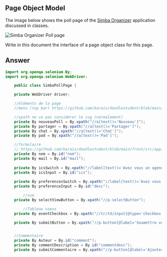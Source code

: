 ## Page Object Model

The image below shows the poll page of the [Simba Organizer](https://github.com/barais/doodlestudent/) application discussed in classes.

![Simba Organizer Poll page](simba-poll-page.png)

Write in this document the interface of a page object class for this page.

## Answer


```Java
import org.openqa.selenium.By;
import org.openqa.selenium.WebDriver;

    public class SimbaPollPage {

    private WebDriver driver;

    //éléments de la page
    //menu (top bar) https://github.com/barais/doodlestudent/blob/main/front/src/app/top-bar/top-bar.component.html

    //xpath ne va pas considerer le svg (normalement)
    private By nouveauPoll = By.xpath("//a[text()='Nouveau']");
    private By partager = By.xpath("//a[text()='Partager']");
    private By chat = By.xpath("//a[text()='Chat']");
    private By pad = By.xpath("//a[text()='Pad']");

    //formulaire
    // https://github.com/barais/doodlestudent/blob/main/front/src/app/answer-poll/answer-poll.component.html
    private By nom = By.id("nom");
    private By mail = By.id("mail");
    
    private By icsSwitch = By.xpath("//label[text()='Avez vous un agenda avec un flux ics accessible ?']/following-sibling::p-inputSwitch");
    private By icsInput = By.id("ics");
    
    private By preferencesSwitch = By.xpath("//label[text()='Avez vous des préférences alimentaires ?']/following-sibling::p-inputSwitch");
    private By preferenceInput = By.id("desc");

        //vue
    private By selectViewButton = By.xpath("//p-selectButton");

        //Tableau voeux
    private By eventCheckbox = By.xpath("//tr/td/input[@type='checkbox']"); 

    private By submitButton = By.xpath("//p-button[@label='Soumettre voeux']");


    //Commentaire
    private By Auteur = By.id("comment");
    private By commentDescription = By.id("commentdesc");
    private By submitCommentaire = By.xpath("//p-button[@label='Ajouter commentaire']");


```